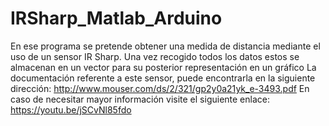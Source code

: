 # IRSharp_Matlab_Arduino
En ese programa se pretende obtener una medida de distancia mediante el uso de un sensor IR Sharp. Una vez recogido todos los datos estos se almacenan en un vector para su posterior representación en un gráfico
La documentación referente a este sensor, puede encontrarla en la siguiente dirección: http://www.mouser.com/ds/2/321/gp2y0a21yk_e-3493.pdf
En caso de necesitar mayor información visite el siguiente enlace: https://youtu.be/jSCvNl85fdo
